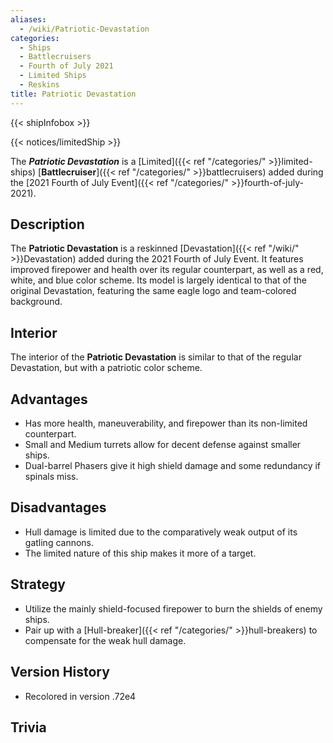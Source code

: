 ```yaml
---
aliases:
  - /wiki/Patriotic-Devastation
categories:
  - Ships
  - Battlecruisers
  - Fourth of July 2021
  - Limited Ships
  - Reskins
title: Patriotic Devastation
---
```


{{< shipInfobox >}}

{{< notices/limitedShip >}}

The **_Patriotic Devastation_** is a [Limited]({{< ref "/categories/" >}}limited-ships) [**Battlecruiser**]({{< ref "/categories/" >}}battlecruisers) added during the [2021 Fourth of July Event]({{< ref "/categories/" >}}fourth-of-july-2021).

## Description

The **Patriotic Devastation** is a reskinned [Devastation]({{< ref "/wiki/" >}}Devastation) added during the 2021 Fourth of July Event. It features improved firepower and health over its regular counterpart, as well as a red, white, and blue color scheme. Its model is largely identical to that of the original Devastation, featuring the same eagle logo and team-colored background.

## Interior

The interior of the **Patriotic Devastation** is similar to that of the regular Devastation, but with a patriotic color scheme.

## Advantages

- Has more health, maneuverability, and firepower than its non-limited counterpart.
- Small and Medium turrets allow for decent defense against smaller ships.
- Dual-barrel Phasers give it high shield damage and some redundancy if spinals miss.

## Disadvantages

- Hull damage is limited due to the comparatively weak output of its gatling cannons.
- The limited nature of this ship makes it more of a target.

## Strategy

- Utilize the mainly shield-focused firepower to burn the shields of enemy ships.
- Pair up with a [Hull-breaker]({{< ref "/categories/" >}}hull-breakers) to compensate for the weak hull damage.

## Version History

- Recolored in version .72e4

## Trivia
